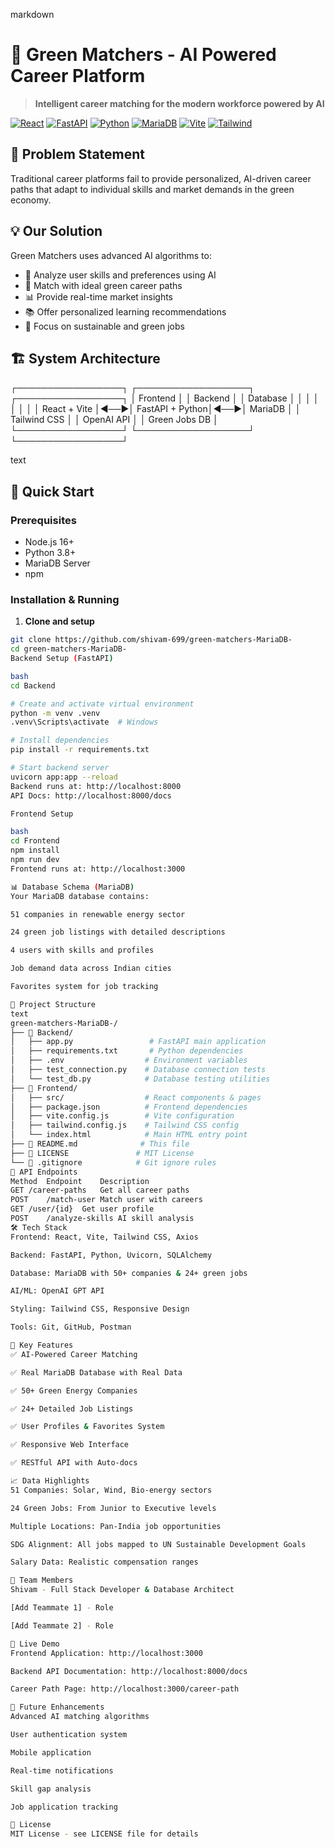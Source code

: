 markdown
# 🌿 Green Matchers - AI Powered Career Platform

> **Intelligent career matching for the modern workforce powered by AI**

[![React](https://img.shields.io/badge/React-18.2-blue)]()
[![FastAPI](https://img.shields.io/badge/Backend-FastAPI-green)]()
[![Python](https://img.shields.io/badge/Python-3.8%2B-blue)]()
[![MariaDB](https://img.shields.io/badge/Database-MariaDB-orange)]()
[![Vite](https://img.shields.io/badge/Build-Vite-purple)]()
[![Tailwind](https://img.shields.io/badge/Styling-Tailwind_CSS-38B2AC)]()

## 🎯 Problem Statement
Traditional career platforms fail to provide personalized, AI-driven career paths that adapt to individual skills and market demands in the green economy.

## 💡 Our Solution
Green Matchers uses advanced AI algorithms to:
- 🤖 Analyze user skills and preferences using AI
- 🎯 Match with ideal green career paths  
- 📊 Provide real-time market insights
- 📚 Offer personalized learning recommendations
- 🌱 Focus on sustainable and green jobs

## 🏗️ System Architecture
┌─────────────────┐ ┌──────────────────┐ ┌─────────────────┐
│ Frontend │ │ Backend │ │ Database │
│ │ │ │ │ │
│ React + Vite │◄──►│ FastAPI + Python│◄──►│ MariaDB │
│ Tailwind CSS │ │ OpenAI API │ │ Green Jobs DB │
└─────────────────┘ └──────────────────┘ └─────────────────┘

text

## 🚀 Quick Start

### Prerequisites
- Node.js 16+
- Python 3.8+
- MariaDB Server
- npm

### Installation & Running

1. **Clone and setup**
```bash
git clone https://github.com/shivam-699/green-matchers-MariaDB-
cd green-matchers-MariaDB-
Backend Setup (FastAPI)

bash
cd Backend

# Create and activate virtual environment
python -m venv .venv
.venv\Scripts\activate  # Windows

# Install dependencies
pip install -r requirements.txt

# Start backend server
uvicorn app:app --reload
Backend runs at: http://localhost:8000
API Docs: http://localhost:8000/docs

Frontend Setup

bash
cd Frontend
npm install
npm run dev
Frontend runs at: http://localhost:3000

📊 Database Schema (MariaDB)
Your MariaDB database contains:

51 companies in renewable energy sector

24 green job listings with detailed descriptions

4 users with skills and profiles

Job demand data across Indian cities

Favorites system for job tracking

📁 Project Structure
text
green-matchers-MariaDB-/
├── 📂 Backend/
│   ├── app.py                 # FastAPI main application
│   ├── requirements.txt       # Python dependencies
│   ├── .env                  # Environment variables
│   ├── test_connection.py    # Database connection tests
│   └── test_db.py            # Database testing utilities
├── 📂 Frontend/
│   ├── src/                  # React components & pages
│   ├── package.json          # Frontend dependencies
│   ├── vite.config.js        # Vite configuration
│   ├── tailwind.config.js    # Tailwind CSS config
│   └── index.html            # Main HTML entry point
├── 📜 README.md              # This file
├── 📜 LICENSE               # MIT License
└── 📜 .gitignore            # Git ignore rules
🔌 API Endpoints
Method	Endpoint	Description
GET	/career-paths	Get all career paths
POST	/match-user	Match user with careers
GET	/user/{id}	Get user profile
POST	/analyze-skills	AI skill analysis
🛠️ Tech Stack
Frontend: React, Vite, Tailwind CSS, Axios

Backend: FastAPI, Python, Uvicorn, SQLAlchemy

Database: MariaDB with 50+ companies & 24+ green jobs

AI/ML: OpenAI GPT API

Styling: Tailwind CSS, Responsive Design

Tools: Git, GitHub, Postman

🎯 Key Features
✅ AI-Powered Career Matching

✅ Real MariaDB Database with Real Data

✅ 50+ Green Energy Companies

✅ 24+ Detailed Job Listings

✅ User Profiles & Favorites System

✅ Responsive Web Interface

✅ RESTful API with Auto-docs

📈 Data Highlights
51 Companies: Solar, Wind, Bio-energy sectors

24 Green Jobs: From Junior to Executive levels

Multiple Locations: Pan-India job opportunities

SDG Alignment: All jobs mapped to UN Sustainable Development Goals

Salary Data: Realistic compensation ranges

👥 Team Members
Shivam - Full Stack Developer & Database Architect

[Add Teammate 1] - Role

[Add Teammate 2] - Role

🎥 Live Demo
Frontend Application: http://localhost:3000

Backend API Documentation: http://localhost:8000/docs

Career Path Page: http://localhost:3000/career-path

🔮 Future Enhancements
Advanced AI matching algorithms

User authentication system

Mobile application

Real-time notifications

Skill gap analysis

Job application tracking

📄 License
MIT License - see LICENSE file for details